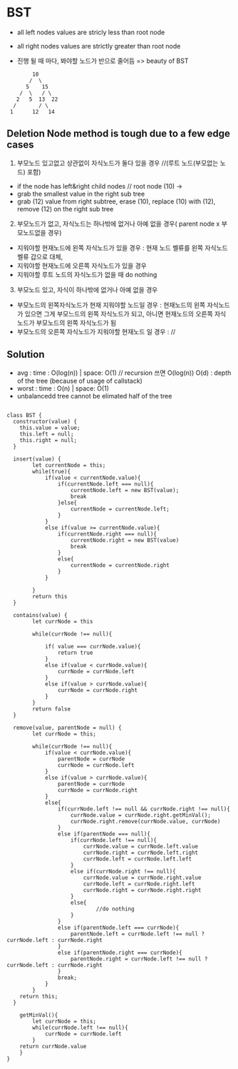 # BST 

- all left nodes values are stricly less than root node
- all right nodes values are strictly greater than root node

- 진행 될 때 마다, 봐야할 노드가 반으로 줄어듬 => beauty of BST
```
        10
       /  \
      5    15
    /  \   / \
   2   5  13  22
  /       / \
 1      12   14

```
## Deletion Node method is tough due to a few edge cases


1. 부모노드 있고없고 상관없이 자식노드가 둘다 있을 경우 //(루트 노드(부모없는 노드) 포함)
- if the node has left&right child nodes // root node (10) ->
- grab the smallest value in the right sub tree
- grab (12) value from right subtree, erase (10), replace (10) with (12), remove (12) on the right sub tree
 
2. 부모노드가 없고, 자식노드는 하나밖에 없거나 아예 없을 경우( parent node x 부모노드없을 경우)
- 지워야할 현재노드에 왼쪽 자식노드가 있을 경우 : 현재 노드 벨류를 왼쪽 자식노드 벨류 갑으로 대체, 
- 지워야할 현재노드에 오른쪽 자식노드가 있을 경우 
- 지워야할 루트 노드의 자식노드가 없을 때 do nothing

3. 부모노드 있고, 자식이 하나밖에 없거나 아예 없을 경우
- 부모노드의 왼쪽자식노드가 현재 지워야할 노드일 경우 : 현재노드의 왼쪽 자식노드가 있으면 그게 부모느드의 왼쪽 자식노드가 되고, 아니면 현재노드의 오른쪽 자식노드가 부모노드의 왼쪽 자식노드가 됨
- 부모노드의 오른쪽 자식노드가 지워야할 현재노드 일 경우 : //


## Solution
- avg   : time : O(log(n))  |   space: O(1) // recursion 쓰면 O(log(n)) O(d) : depth of the tree (because of usage of callstack)
- worst : time : O(n)       |   space: O(1)
- unbalancedd tree cannot be elimated half of the tree

```

class BST {
  constructor(value) {
    this.value = value;
    this.left = null;
    this.right = null;
  }

  insert(value) {
		let currentNode = this;
		while(true){
			if(value < currentNode.value){
				if(currentNode.left === null){
					currentNode.left = new BST(value);
					break
				}else{
					currentNode = currentNode.left;
				}
			}
			else if(value >= currentNode.value){
				if(currentNode.right === null){
					currentNode.right = new BST(value)
					break
				}
				else{
					currentNode = currentNode.right
				}
			}
			
		}
		return this
  }

  contains(value) {
		let currNode = this
		
		while(currNode !== null){
			
			if( value === currNode.value){
				return true
			}
			else if(value < currNode.value){
				currNode = currNode.left
			}
			else if(value > currNode.value){
				currNode = currNode.right
			}
		}
		return false
  }

  remove(value, parentNode = null) {
		let currNode = this;
		
		while(currNode !== null){
			if(value < currNode.value){
				parentNode = currNode
				currNode = currNode.left
			}
			else if(value > currNode.value){
				parentNode = currNode
				currNode = currNode.right
			}
			else{
				if(currNode.left !== null && currNode.right !== null){
					currNode.value = currNode.right.getMinVal();
					currNode.right.remove(currNode.value, currNode)
				}
				else if(parentNode === null){
					if(currNode.left !== null){
						currNode.value = currNode.left.value
						currNode.right = currNode.left.right
						currNode.left = currNode.left.left
					}
					else if(currNode.right !== null){
						currNode.value = currNode.right.value
						currNode.left = currNode.right.left
						currNode.right = currNode.right.right
					}
					else{
							//do nothing
					}
				}
				else if(parentNode.left === currNode){
					parentNode.left = currNode.left !== null ? currNode.left : currNode.right
				}
				else if(parentNode.right === currNode){
					parentNode.right = currNode.left !== null ? currNode.left : currNode.right
				}
				break;
			}
		}
    return this;
  }
	
    getMinVal(){
        let currNode = this;
        while(currNode.left !== null){
            currNode = currNode.left
        }
    return currNode.value
    }
}

```